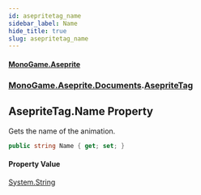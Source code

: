 ```yaml
---
id: asepritetag_name
sidebar_label: Name
hide_title: true
slug: asepritetag_name
---
```

#### [MonoGame.Aseprite](index 'index')
### [MonoGame.Aseprite.Documents](monogame_aseprite_documents 'MonoGame.Aseprite.Documents').[AsepriteTag](asepritetag 'MonoGame.Aseprite.Documents.AsepriteTag')
## AsepriteTag.Name Property
Gets the name of the animation.  
```csharp
public string Name { get; set; }
```
#### Property Value
[System.String](https://docs.microsoft.com/en-us/dotnet/api/System.String 'System.String')  

